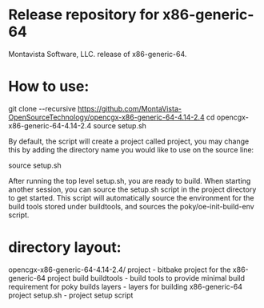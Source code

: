 # Release repository for x86-generic-64

Montavista Software, LLC. release of x86-generic-64. 

How to use:
==========

git clone --recursive https://github.com/MontaVista-OpenSourceTechnology/opencgx-x86-generic-64-4.14-2.4
cd opencgx-x86-generic-64-4.14-2.4
source setup.sh

By default, the script will create a project called project, you may change this
by adding the directory name you would like to use on the source line:

source setup.sh <my directory>

After running the top level setup.sh, you are ready to build. When starting
another session, you can source the setup.sh script in the project directory
to get started. This script will automatically source the environment for
the build tools stored under buildtools, and sources the 
poky/oe-init-build-env script.

directory layout:
================
opencgx-x86-generic-64-4.14-2.4/
       project - bitbake project for the x86-generic-64 project build
       buildtools - build tools to provide minimal build requirement for poky builds
       layers - layers for building x86-generic-64 project
       setup.sh - project setup script  
